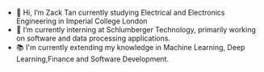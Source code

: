 - 👋 Hi, I’m Zack Tan currently studying Electrical and Electronics Engineering in Imperial College London
- 🌱 I’m currently interning at Schlumberger Technology, primarily working on software and data processing applications.
- :books: I'm currently extending my knowledge in Machine Learning, Deep Learning,Finance and Software Development.




